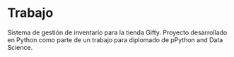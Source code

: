 # Trabajo
Sistema de gestión de inventario para la tienda Gifty. Proyecto desarrollado en Python como parte de un trabajo para diplomado de pPython and Data Science.
